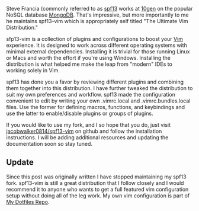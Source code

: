Steve Francia (commonly referred to as [spf13](http://spf13.com) works at
[10gen](http://www.10gen.com/) on the popular NoSQL database
[MongoDB](http://en.wikipedia.org/wiki/Mongodb). That's impressive, but more
importantly to me he maintains spf13-vim which is appropriately self titled
"The Ultimate Vim Distribution."

sfp13-vim is a collection of plugins and configurations to boost your
[Vim](http://www.vim.org) experience. It is designed to work across different
operating systems with minimal external dependencies. Installing it is trivial
for those running Linux or Macs and worth the effort if you're using Windows.
Installing the distribution is what helped me make the leap from "modern" IDEs
to working solely in Vim.

spf13 has done you a favor by reviewing different plugins and combining them
together into this distribution. I have further tweaked the distribution to
suit my own preferences and workflow. spf13 made the configuration convenient
to edit by writing your own .vimrc.local and .vimrc.bundles.local files. Use
the former for defining macros, functions, and keybindings and use the latter
to enable/disable plugins or groups of plugins.

If you would like to use my fork, and I so hope that you do, just visit
[jacobwalker0814/spf13-vim](https://github.com/jacobwalker0814/spf13-vim) on
github and follow the installation instructions. I will be adding additional
resources and updating the documentation soon so stay tuned.

## Update

Since this post was originally written I have stopped maintaining my spf13
fork. spf13-vim is still a great distribution that I follow closely and I would
recommend it to anyone who wants to get a full featured vim configuration setup
without doing all of the leg work. My own vim configuration is part of [My
Dotfiles Repo](https://github.com/jacobwalker0814/mydotfiles).

